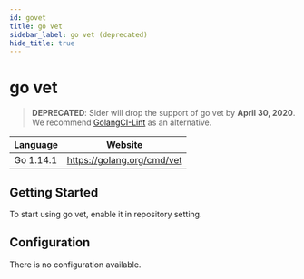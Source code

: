 ```yaml
---
id: govet
title: go vet
sidebar_label: go vet (deprecated)
hide_title: true
---
```


# go vet

> **DEPRECATED**: Sider will drop the support of go vet by **April 30, 2020**. We recommend [GolangCI-Lint](golangci-lint.md) as an alternative.

| Language  | Website                    |
| --------- | -------------------------- |
| Go 1.14.1 | https://golang.org/cmd/vet |

## Getting Started

To start using go vet, enable it in repository setting.

## Configuration

There is no configuration available.
